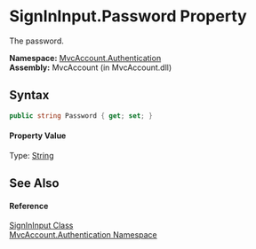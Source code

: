 SignInInput.Password Property
=============================
The password.

**Namespace:** [MvcAccount.Authentication][1]  
**Assembly:** MvcAccount (in MvcAccount.dll)

Syntax
------

```csharp
public string Password { get; set; }
```

#### Property Value
Type: [String][2]

See Also
--------

#### Reference
[SignInInput Class][3]  
[MvcAccount.Authentication Namespace][1]  

[1]: ../README.md
[2]: http://msdn.microsoft.com/en-us/library/s1wwdcbf
[3]: README.md